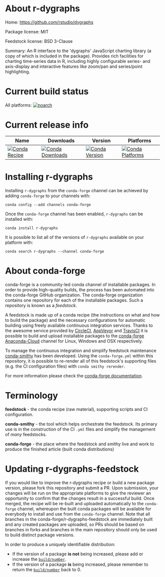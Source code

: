 About r-dygraphs
================

Home: https://github.com/rstudio/dygraphs

Package license: MIT

Feedstock license: BSD 3-Clause

Summary: An R interface to the 'dygraphs' JavaScript charting library (a copy of which is included in the package). Provides rich facilities for charting time-series data in R, including highly configurable series- and axis-display and interactive features like zoom/pan and series/point highlighting.



Current build status
====================

All platforms:
[![noarch](https://img.shields.io/circleci/project/github/conda-forge/r-dygraphs-feedstock/master.svg?label=noarch)](https://circleci.com/gh/conda-forge/r-dygraphs-feedstock)

Current release info
====================

| Name | Downloads | Version | Platforms |
| --- | --- | --- | --- |
| [![Conda Recipe](https://img.shields.io/badge/recipe-r--dygraphs-green.svg)](https://anaconda.org/conda-forge/r-dygraphs) | [![Conda Downloads](https://img.shields.io/conda/dn/conda-forge/r-dygraphs.svg)](https://anaconda.org/conda-forge/r-dygraphs) | [![Conda Version](https://img.shields.io/conda/vn/conda-forge/r-dygraphs.svg)](https://anaconda.org/conda-forge/r-dygraphs) | [![Conda Platforms](https://img.shields.io/conda/pn/conda-forge/r-dygraphs.svg)](https://anaconda.org/conda-forge/r-dygraphs) |

Installing r-dygraphs
=====================

Installing `r-dygraphs` from the `conda-forge` channel can be achieved by adding `conda-forge` to your channels with:

```
conda config --add channels conda-forge
```

Once the `conda-forge` channel has been enabled, `r-dygraphs` can be installed with:

```
conda install r-dygraphs
```

It is possible to list all of the versions of `r-dygraphs` available on your platform with:

```
conda search r-dygraphs --channel conda-forge
```


About conda-forge
=================

conda-forge is a community-led conda channel of installable packages.
In order to provide high-quality builds, the process has been automated into the
conda-forge GitHub organization. The conda-forge organization contains one repository
for each of the installable packages. Such a repository is known as a *feedstock*.

A feedstock is made up of a conda recipe (the instructions on what and how to build
the package) and the necessary configurations for automatic building using freely
available continuous integration services. Thanks to the awesome service provided by
[CircleCI](https://circleci.com/), [AppVeyor](https://www.appveyor.com/)
and [TravisCI](https://travis-ci.org/) it is possible to build and upload installable
packages to the [conda-forge](https://anaconda.org/conda-forge)
[Anaconda-Cloud](https://anaconda.org/) channel for Linux, Windows and OSX respectively.

To manage the continuous integration and simplify feedstock maintenance
[conda-smithy](https://github.com/conda-forge/conda-smithy) has been developed.
Using the ``conda-forge.yml`` within this repository, it is possible to re-render all of
this feedstock's supporting files (e.g. the CI configuration files) with ``conda smithy rerender``.

For more information please check the [conda-forge documentation](https://conda-forge.org/docs/).

Terminology
===========

**feedstock** - the conda recipe (raw material), supporting scripts and CI configuration.

**conda-smithy** - the tool which helps orchestrate the feedstock.
                   Its primary use is in the construction of the CI ``.yml`` files
                   and simplify the management of *many* feedstocks.

**conda-forge** - the place where the feedstock and smithy live and work to
                  produce the finished article (built conda distributions)


Updating r-dygraphs-feedstock
=============================

If you would like to improve the r-dygraphs recipe or build a new
package version, please fork this repository and submit a PR. Upon submission,
your changes will be run on the appropriate platforms to give the reviewer an
opportunity to confirm that the changes result in a successful build. Once
merged, the recipe will be re-built and uploaded automatically to the
`conda-forge` channel, whereupon the built conda packages will be available for
everybody to install and use from the `conda-forge` channel.
Note that all branches in the conda-forge/r-dygraphs-feedstock are
immediately built and any created packages are uploaded, so PRs should be based
on branches in forks and branches in the main repository should only be used to
build distinct package versions.

In order to produce a uniquely identifiable distribution:
 * If the version of a package **is not** being increased, please add or increase
   the [``build/number``](https://conda.io/docs/user-guide/tasks/build-packages/define-metadata.html#build-number-and-string).
 * If the version of a package **is** being increased, please remember to return
   the [``build/number``](https://conda.io/docs/user-guide/tasks/build-packages/define-metadata.html#build-number-and-string)
   back to 0.
